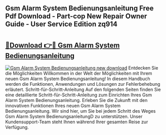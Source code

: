 ## Gsm Alarm System Bedienungsanleitung Free Pdf Download - Part-cop New Repair Owner Guide - User Service Edition zq914

# <h2><a href="http://df35eya.blite.top/?on=Gsm+Alarm+System+Bedienungsanleitung">🔗Download 👉🔴 Gsm Alarm System Bedienungsanleitung</a></h2>

[![Gsm Alarm System Bedienungsanleitung new download](https://i.imgur.com/lujVjoI.png)](http://df35eya.blite.top/?on=Gsm+Alarm+System+Bedienungsanleitung)
Entdecken Sie die Möglichkeiten Willkommen in der Welt der Möglichkeiten mit Ihrem neuen Gsm Alarm System Bedienungsanleitung! In diesem Handbuch werden die Funktionen, Anwendungen und Lösungen zur Fehlerbehebung erläutert. Schritt-für-Schritt-Anleitung Auf den folgenden Seiten finden Sie eine detaillierte Schritt-für-Schritt-Anleitung zum Einrichten Ihres Gsm Alarm System Bedienungsanleitung. Erleben Sie die Zukunft mit den innovativen Funktionen Ihres neuen Gsm Alarm System Bedienungsanleitung. Wir sind hier, um Sie bei jedem Schritt des Weges Gsm Alarm System BedienungsanleitungD zu unterstützen. Unser Kundensupport-Team steht Ihnen während Ihrer gesamten Reise zur Verfügung.
